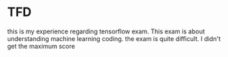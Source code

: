 # TFD

this is my experience regarding tensorflow exam. This exam is about understanding machine learning coding. the exam is quite difficult. I didn't get the maximum score
